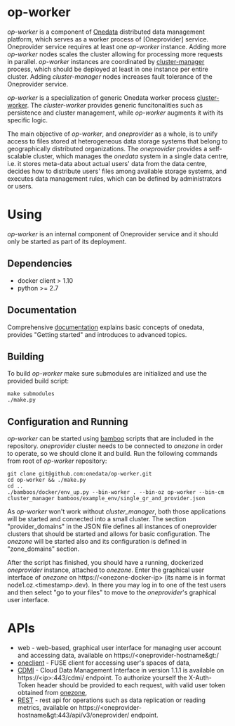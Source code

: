 # op-worker

*op-worker* is a component of [Onedata](http://onedata.org) distributed data management platform, which serves as a worker process of [Oneprovider] service. Oneprovider service requires at least one *op-worker* instance.  Adding more *op-worker* nodes scales the cluster allowing for processing more requests in parallel. *op-worker* instances are coordinated by [cluster-manager](https://github.com/onedata/cluster-manager) process, which should be deployed at least in one instance per entire cluster. Adding *cluster-manager* nodes increases fault tolerance of the Oneprovider service.

*op-worker* is a specialization of generic Onedata worker process [cluster-worker](https://github.com/onedata/cluster-worker). The *cluster-worker* provides generic funcitonalities such as persistence and cluster management, while *op-worker* augments it with its specific logic.

The main objective of *op-worker*, and *oneprovider* as a whole, is to unify access to files stored at heterogeneous data storage systems that belong to geographically distributed organizations. The *oneprovider* provides a self-scalable cluster, which manages the *onedata* system in a single data centre, i.e. it stores meta-data about actual users' data from the data centre, decides how to distribute users' files among available storage systems, and executes data management rules, which can be defined by administrators or users.


# Using

*op-worker* is an internal component of Oneprovider service and it should only be started as part of its deployment.

## Dependencies

* docker client > 1.10
* python >= 2.7

## Documentation

Comprehensive [documentation](https://beta.onedata.org/docs/index.html) explains basic concepts of onedata, provides "Getting started" and introduces to advanced topics.

## Building
To build *op-worker* make sure submodules are initialized and use the provided build script:
```
make submodules
./make.py
```

## Configuration and Running
*op-worker* can be started using [bamboo](https://github.com/onedata/bamboo) scripts that are included in the repository. *oneprovider* cluster needs to be connected to *onezone* in order to operate, so we should clone it and build. Run the following commands from root of *op-worker* repository:

```
git clone git@github.com:onedata/op-worker.git
cd op-worker && ./make.py
cd ..
./bamboos/docker/env_up.py --bin-worker . --bin-oz op-worker --bin-cm cluster_manager bamboos/example_env/single_gr_and_provider.json
```

As *op-worker* won't work without *cluster_manager*, both those applications will be started and connected into a small cluster. The section "provider_domains" in the JSON file defines all instances of oneprovider clusters that should be started and allows for basic configuration. The *onezone* will be started also and its configuration is defined in "zone_domains" section.

After the script has finished, you should have a running, dockerized *oneprovider* instance, attached to *onezone*. Enter the graphical user interface of *onezone* on https://&lt;onezone-docker-ip&gt; (its name is in format node1.oz.&lt;timestamp&gt;.dev). In there you may log in to one of the test users and then select "go to your files" to move to the *oneprovider*'s graphical user interface. 


# APIs

- web - web-based, graphical user interface for managing user account and accessing data, available on https://&lt;oneprovider-hostname&gt:/
- [oneclient](https://github.com/onedata/oneclient) - FUSE client for accessing user's spaces of data,
- [CDMI](http://www.snia.org/cdmi) - Cloud Data Management Interface in version 1.1.1 is available on https://&lt;ip&gt;:443/cdmi/ endpoint. To authorize yourself the X-Auth-Token header should be provided to each request, with valid user token obtained from [onezone](https://github.com/onedata/onezone),
- [REST](https://beta.onedata.org/docs/doc/advanced/rest.html) - rest api for operations such as data replication or reading metrics, available on  https://&lt;oneprovider-hostname&gt:443/api/v3/oneprovider/ endpoint.

